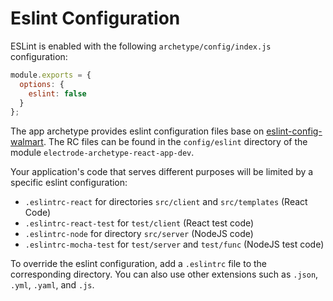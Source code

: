 # Eslint Configuration

ESLint is enabled with the following `archetype/config/index.js` configuration:
```js
module.exports = {
  options: {
    eslint: false
  }
};
```

The app archetype provides eslint configuration files base on [eslint-config-walmart]. The RC files can be found in the `config/eslint` directory of the module `electrode-archetype-react-app-dev`.

Your application's code that serves different purposes will be limited by a specific eslint configuration:

-   `.eslintrc-react` for directories `src/client` and `src/templates` (React Code)
-   `.eslintrc-react-test` for `test/client` (React test code)
-   `.eslintrc-node` for directory `src/server` (NodeJS code)
-   `.eslintrc-mocha-test` for `test/server` and `test/func` (NodeJS test code)

To override the eslint configuration, add a `.eslintrc` file to the corresponding directory.  You can also use other extensions such as `.json`, `.yml`, `.yaml`, and `.js`.

[eslint-config-walmart]: https://www.npmjs.com/package/eslint-config-walmart
